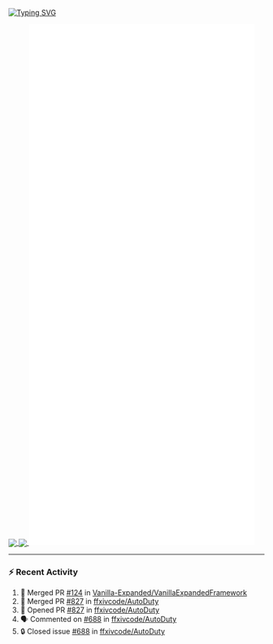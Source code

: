 [![Typing SVG](https://readme-typing-svg.demolab.com?font=Fira+Code&duration=1000&pause=1000&multiline=true&repeat=false&width=435&lines=Simon+Latusek+%7C+Gameplay+Engineer)](https://git.io/typing-svg)

<a href="https://github.com/anuraghazra/github-readme-stats">
  <img height=200 align="center" src="https://github-readme-stats.vercel.app/api?username=erdelf&theme=radical" />
</a>
<a href="https://github.com/anuraghazra/convoychat">
  <img height=200 align="center" src="https://streak-stats.demolab.com?user=erdelf&theme=radical&mode=weekly" />
</a>

<picture>
  <img src="/github-metrics.svg" alt="Metrics">
</picture>

---

### :zap: Recent Activity
<!--START_SECTION:activity-->
1. 🎉 Merged PR [#124](https://github.com/Vanilla-Expanded/VanillaExpandedFramework/pull/124) in [Vanilla-Expanded/VanillaExpandedFramework](https://github.com/Vanilla-Expanded/VanillaExpandedFramework)
2. 🎉 Merged PR [#827](https://github.com/ffxivcode/AutoDuty/pull/827) in [ffxivcode/AutoDuty](https://github.com/ffxivcode/AutoDuty)
3. 💪 Opened PR [#827](https://github.com/ffxivcode/AutoDuty/pull/827) in [ffxivcode/AutoDuty](https://github.com/ffxivcode/AutoDuty)
4. 🗣 Commented on [#688](https://github.com/ffxivcode/AutoDuty/issues/688#issuecomment-2704127623) in [ffxivcode/AutoDuty](https://github.com/ffxivcode/AutoDuty)
5. 🔒 Closed issue [#688](https://github.com/ffxivcode/AutoDuty/issues/688) in [ffxivcode/AutoDuty](https://github.com/ffxivcode/AutoDuty)
<!--END_SECTION:activity-->

<!--
**erdelf/erdelf** is a ✨ _special_ ✨ repository because its `README.md` (this file) appears on your GitHub profile.

Here are some ideas to get you started:

- 🔭 I’m currently working on ...
- 🌱 I’m currently learning ...
- 👯 I’m looking to collaborate on ...
- 🤔 I’m looking for help with ...
- 💬 Ask me about ...
- 📫 How to reach me: ...
- 😄 Pronouns: ...
- ⚡ Fun fact: ...
-->
